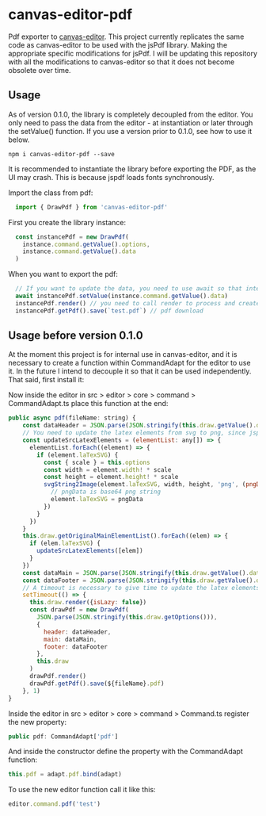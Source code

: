 # canvas-editor-pdf

Pdf exporter to [canvas-editor](https://github.com/Hufe921/canvas-editor).
This project currently replicates the same code as canvas-editor to be used with the jsPdf library. Making the appropriate specific modifications for jsPdf. I will be updating this repository with all the modifications to canvas-editor so that it does not become obsolete over time.

## Usage
As of version 0.1.0, the library is completely decoupled from the editor. You only need to pass the data from the editor - at instantiation or later through the setValue() function. If you use a version prior to 0.1.0, see how to use it below.

```
npm i canvas-editor-pdf --save
```

It is recommended to instantiate the library before exporting the PDF, as the UI may crash. This is because jspdf loads fonts synchronously.

Import the class from pdf:
```javascript
  import { DrawPdf } from 'canvas-editor-pdf'
```

First you create the library instance:
```javascript
  const instancePdf = new DrawPdf(
    instance.command.getValue().options,
    instance.command.getValue().data
  )
```

When you want to export the pdf:
```javascript
  // If you want to update the data, you need to use await so that internally you can convert latex from svg to png - jspdf does not support svg
  await instancePdf.setValue(instance.command.getValue().data)
  instancePdf.render() // you need to call render to process and create the data within jspdf
  instancePdf.getPdf().save(`test.pdf`) // pdf download
```

## Usage before version 0.1.0
At the moment this project is for internal use in canvas-editor, and it is necessary to create a function within CommandAdapt for the editor to use it. In the future I intend to decouple it so that it can be used independently. That said, first install it:

Now inside the editor in src > editor > core > command > CommandAdapt.ts place this function at the end:

```javascript
public async pdf(fileName: string) {
    const dataHeader = JSON.parse(JSON.stringify(this.draw.getValue().data.header))
    // You need to update the latex elements from svg to png, since jspdf does not support the svg format
    const updateSrcLatexElements = (elementList: any[]) => {
      elementList.forEach((element) => {
        if (element.laTexSVG) {
          const { scale } = this.options
          const width = element.width! * scale
          const height = element.height! * scale
          svgString2Image(element.laTexSVG, width, height, 'png', (pngData: any) => {
            // pngData is base64 png string
            element.laTexSVG = pngData
          })
        }
      })
    }
    this.draw.getOriginalMainElementList().forEach((elem) => {
      if (elem.laTexSVG) {
        updateSrcLatexElements([elem])
      }
    })
    const dataMain = JSON.parse(JSON.stringify(this.draw.getValue().data.main))
    const dataFooter = JSON.parse(JSON.stringify(this.draw.getValue().data.footer))
    // A timeout is necessary to give time to update the latex elements (in some situations with a lot of data and many laex elements it may be necessary to increase the timeout)
    setTimeout(() => {
      this.draw.render({isLazy: false})
      const drawPdf = new DrawPdf(
        JSON.parse(JSON.stringify(this.draw.getOptions())),
        {
          header: dataHeader,
          main: dataMain,
          footer: dataFooter
        },
        this.draw
      )
      drawPdf.render()
      drawPdf.getPdf().save(${fileName}.pdf)
    }, 1)
}
```

Inside the editor in src > editor > core > command > Command.ts register the new property:

```javascript
public pdf: CommandAdapt['pdf']
```

And inside the constructor define the property with the CommandAdapt function:

```javascript
this.pdf = adapt.pdf.bind(adapt)
```

To use the new editor function call it like this:

```javascript
editor.command.pdf('test')
```